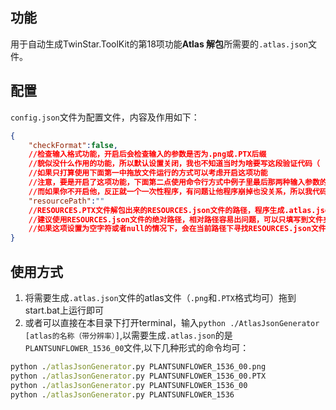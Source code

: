 ## 功能
用于自动生成TwinStar.ToolKit的第18项功能**Atlas 解包**所需要的`.atlas.json`文件。



## 配置
`config.json`文件为配置文件，内容及作用如下：
```json
{
    "checkFormat":false,
    //检查输入格式功能，开启后会检查输入的参数是否为.png或.PTX后缀
    //貌似没什么作用的功能，所以默认设置关闭，我也不知道当时为啥要写这段验证代码（
    //如果只打算使用下面第一中拖放文件运行的方式可以考虑开启这项功能
    //注意，要是开启了这项功能，下面第二点使用命令行方式中例子里最后那两种输入参数的格式就无法正常使用了
    //而如果你不开启他，反正就一个一次性程序，有问题让他程序崩掉也没关系，所以我代码里写这么多验证是干什么，果然还是没有用的功能（
    "resourcePath":""
    //RESOURCES.PTX文件解包出来的RESOURCES.json文件的路径，程序生成.atlas.json文件所必要的参考文件
    //建议使用RESOURCES.json文件的绝对路径，相对路径容易出问题，可以只填写到文件夹的路径像 D:/floder 这样
    //如果这项设置为空字符或者null的情况下，会在当前路径下寻找RESOURCES.json文件，如果是在terminal通过命令运行当前路径就是terminal所在路径，如果是拖动文件A到start.bat上打开则是文件A所在路径
}
```




## 使用方式
1. 将需要生成`.atlas.json`文件的atlas文件（`.png`和`.PTX`格式均可）拖到start.bat上运行即可
2. 或者可以直接在本目录下打开terminal，输入`python ./AtlasJsonGenerator [atlas的名称（带分辨率）]`,以需要生成`.atlas.json`的是`PLANTSUNFLOWER_1536_00`文件,以下几种形式的命令均可：
```cmd
python ./atlasJsonGenerator.py PLANTSUNFLOWER_1536_00.png
python ./atlasJsonGenerator.py PLANTSUNFLOWER_1536_00.PTX
python ./atlasJsonGenerator.py PLANTSUNFLOWER_1536_00
python ./atlasJsonGenerator.py PLANTSUNFLOWER_1536
```